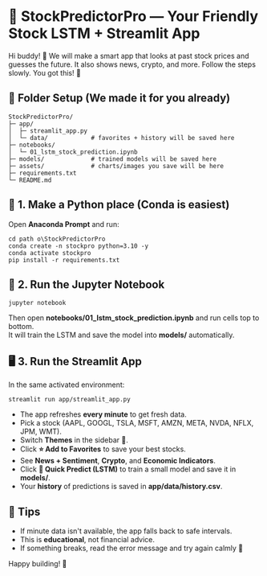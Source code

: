 # 🧠 StockPredictorPro — Your Friendly Stock LSTM + Streamlit App

Hi buddy! 👋 We will make a smart app that looks at past stock prices and guesses the future. It also shows news, crypto, and more. Follow the steps slowly. You got this! 💪

## 📁 Folder Setup (We made it for you already)
```
StockPredictorPro/
├─ app/
│  ├─ streamlit_app.py
│  └─ data/            # favorites + history will be saved here
├─ notebooks/
│  └─ 01_lstm_stock_prediction.ipynb
├─ models/             # trained models will be saved here
├─ assets/             # charts/images you save will be here
├─ requirements.txt
└─ README.md
```

## 🐍 1. Make a Python place (Conda is easiest)
Open **Anaconda Prompt** and run:
```
cd path	o\StockPredictorPro
conda create -n stockpro python=3.10 -y
conda activate stockpro
pip install -r requirements.txt
```

## 📓 2. Run the Jupyter Notebook
```
jupyter notebook
```
Then open **notebooks/01_lstm_stock_prediction.ipynb** and run cells top to bottom.  
It will train the LSTM and save the model into **models/** automatically.

## 🖥️ 3. Run the Streamlit App
In the same activated environment:
```
streamlit run app/streamlit_app.py
```
- The app refreshes **every minute** to get fresh data.
- Pick a stock (AAPL, GOOGL, TSLA, MSFT, AMZN, META, NVDA, NFLX, JPM, WMT).
- Switch **Themes** in the sidebar 🎨.
- Click **⭐ Add to Favorites** to save your best stocks.
- See **News + Sentiment**, **Crypto**, and **Economic Indicators**.
- Click **🔮 Quick Predict (LSTM)** to train a small model and save it in **models/**.
- Your **history** of predictions is saved in **app/data/history.csv**.

## 🛟 Tips
- If minute data isn't available, the app falls back to safe intervals.
- This is **educational**, not financial advice.
- If something breaks, read the error message and try again calmly 🙂

Happy building! 🚀

